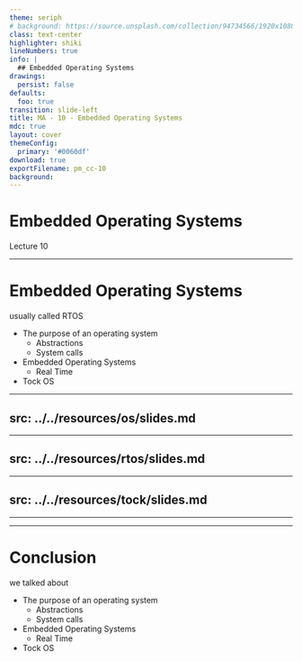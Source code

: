 ```yaml
---
theme: seriph
# background: https://source.unsplash.com/collection/94734566/1920x1080
class: text-center
highlighter: shiki
lineNumbers: true
info: |
  ## Embedded Operating Systems
drawings:
  persist: false
defaults:
  foo: true
transition: slide-left
title: MA - 10 - Embedded Operating Systems
mdc: true
layout: cover
themeConfig:
  primary: '#0060df'
download: true
exportFilename: pm_cc-10
background:
---
```


# Embedded Operating Systems
Lecture 10

---

# Embedded Operating Systems
usually called RTOS

- The purpose of an operating system
  - Abstractions
  - System calls
- Embedded Operating Systems
  - Real Time
- Tock OS

<!-- os -->

---
src: ../../resources/os/slides.md
---

<!-- rtos -->

---
src: ../../resources/rtos/slides.md
---

<!-- tock -->

---
src: ../../resources/tock/slides.md
---



---
---
# Conclusion
we talked about

- The purpose of an operating system
  - Abstractions
  - System calls
- Embedded Operating Systems
  - Real Time
- Tock OS
